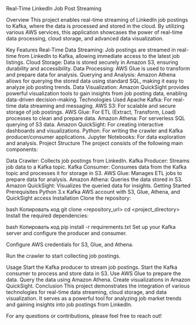 Real-Time LinkedIn Job Post Streaming

Overview
This project enables real-time streaming of LinkedIn job postings to Kafka, where the data is processed and stored in the cloud. By utilizing various AWS services, this application showcases the power of real-time data processing, cloud storage, and advanced data visualization.

Key Features
Real-Time Data Streaming: Job postings are streamed in real-time from LinkedIn to Kafka, allowing immediate access to the latest job listings.
Cloud Storage: Data is stored securely in Amazon S3, ensuring durability and accessibility.
Data Processing: AWS Glue is used to transform and prepare data for analysis.
Querying and Analysis: Amazon Athena allows for querying the stored data using standard SQL, making it easy to analyze job posting trends.
Data Visualization: Amazon QuickSight provides powerful visualization tools to gain insights from job posting data, enabling data-driven decision-making.
Technologies Used
Apache Kafka: For real-time data streaming and messaging.
AWS S3: For scalable and secure storage of job postings.
AWS Glue: For ETL (Extract, Transform, Load) processes to clean and prepare data.
Amazon Athena: For serverless SQL querying of S3 data.
Amazon QuickSight: For creating interactive dashboards and visualizations.
Python: For writing the crawler and Kafka producer/consumer applications.
Jupyter Notebooks: For data exploration and analysis.
Project Structure
The project consists of the following main components:

Data Crawler: Collects job postings from LinkedIn.
Kafka Producer: Streams job data to a Kafka topic.
Kafka Consumer: Consumes data from the Kafka topic and processes it for storage in S3.
AWS Glue: Manages ETL jobs to prepare data for analysis.
Amazon Athena: Queries the data stored in S3.
Amazon QuickSight: Visualizes the queried data for insights.
Getting Started
Prerequisites
Python 3.x
Kafka
AWS account with S3, Glue, Athena, and QuickSight access
Installation
Clone the repository:

bash
Копировать код
git clone <repository_url>
cd <project_directory>
Install the required dependencies:

bash
Копировать код
pip install -r requirements.txt
Set up your Kafka server and configure the producer and consumer.

Configure AWS credentials for S3, Glue, and Athena.

Run the crawler to start collecting job postings.

Usage
Start the Kafka producer to stream job postings.
Start the Kafka consumer to process and store data in S3.
Use AWS Glue to prepare the data.
Query the data using Amazon Athena.
Create visualizations in Amazon QuickSight.
Conclusion
This project demonstrates the integration of various technologies for real-time data streaming, cloud storage, and data visualization. It serves as a powerful tool for analyzing job market trends and gaining insights into job postings from LinkedIn.

For any questions or contributions, please feel free to reach out!
